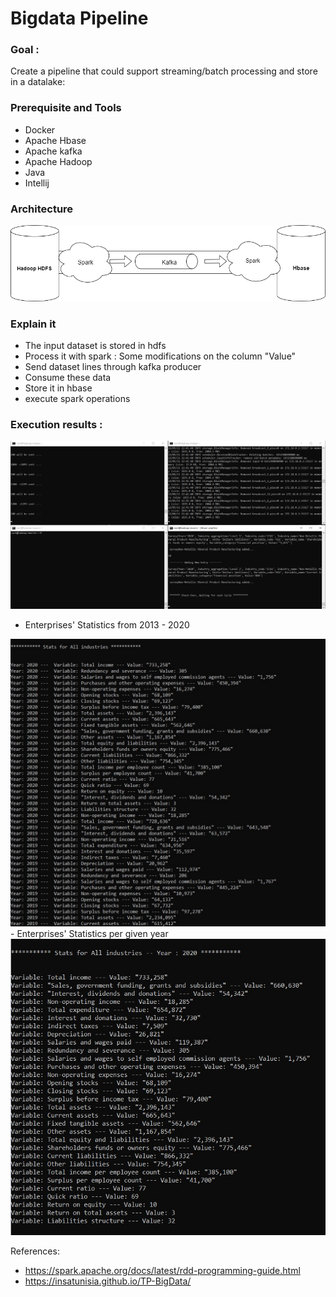 # Bigdata Pipeline


### Goal :
Create a pipeline that could support streaming/batch processing and store in a datalake:

### Prerequisite and Tools

- Docker  
- Apache Hbase 
- Apache kafka
- Apache Hadoop
- Java 
- Intellij


### Architecture


<img src="https://github.com/rihemebh/bigdata-pipeline/blob/main/bigdata.png" /> 


### Explain it
- The input dataset is stored in hdfs 
- Process it with spark : Some modifications on the column "Value"
- Send dataset lines through kafka producer 
- Consume these data
- Store it in hbase
- execute spark operations 


### Execution results : 

<img src="https://github.com/rihemebh/bigdata-pipeline/blob/main/exec.png" /> 

- Enterprises' Statistics from 2013 - 2020
<img src="https://github.com/rihemebh/bigdata-pipeline/blob/main/spark-operations-1.jpg" /> 
- Enterprises' Statistics per given year
<img src="https://github.com/rihemebh/bigdata-pipeline/blob/main/spark-operation-2.jpg" /> 

References: 

- https://spark.apache.org/docs/latest/rdd-programming-guide.html
- https://insatunisia.github.io/TP-BigData/
